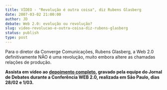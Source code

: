 ```yaml
---
title: VÍDEO - "Revolução é outra coisa", diz Rubens Glasberg
date: 2007-03-02 21:00:00
author: JD
debate: Web 2.0: evolução ou revolução?
slug: video-revolucao-e-outra-coisa-diz-rubens-glasberg
status: publish 
type: post
---
```


Para o diretor da Converge Comunicações, Rubens Glasberg, a Web 2.0 definitivamente NÃO é uma revolução, muito embora altere as chamadas relações de produção.  
  
**Assista em vídeo ao** [**depoimento completo**](http://www.youtube.com/watch?v=BlmjRJitbJo)**, gravado pela equipe do Jornal de Debates durante a Conferência WEB 2.0, realizada em São Paulo, dias 28/02 e 1/03.**   
  

